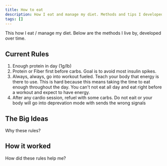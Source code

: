 ```yaml
---
title: How to eat
description: How I eat and manage my diet. Methods and tips I developed and live by over time.
tags: []
---
```


This how I eat / manage my diet. 
Below are the methods I live by, developed over time. 

## Current Rules
1. Enough protein in day (1g/lb)
2. Protein or Fiber first before carbs. Goal is to avoid most insulin spikes. 
3. Always, always, go into workout fueled. Teach your body that energy is there to use. This is hard because this means taking the time to eat enough throughout the day. You can't not eat all day and eat right before a workout and expect to have energy.
4. After any cardio session, refuel with some carbs. Do not eait or your body will go into deprevation mode with sends the wrong signals

## The Big Ideas
Why these rules?



## How it worked
How did these rules help me?
